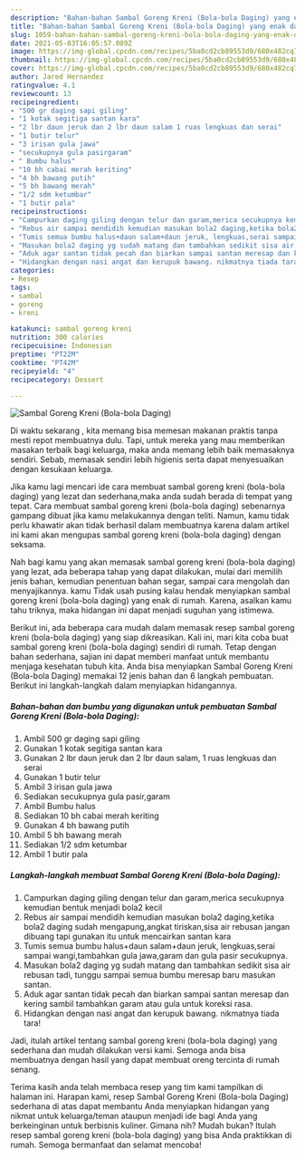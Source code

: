 ```yaml
---
description: "Bahan-bahan Sambal Goreng Kreni (Bola-bola Daging) yang enak dan Mudah Dibuat"
title: "Bahan-bahan Sambal Goreng Kreni (Bola-bola Daging) yang enak dan Mudah Dibuat"
slug: 1059-bahan-bahan-sambal-goreng-kreni-bola-bola-daging-yang-enak-dan-mudah-dibuat
date: 2021-05-03T16:05:57.089Z
image: https://img-global.cpcdn.com/recipes/5ba0cd2cb89553d9/680x482cq70/sambal-goreng-kreni-bola-bola-daging-foto-resep-utama.jpg
thumbnail: https://img-global.cpcdn.com/recipes/5ba0cd2cb89553d9/680x482cq70/sambal-goreng-kreni-bola-bola-daging-foto-resep-utama.jpg
cover: https://img-global.cpcdn.com/recipes/5ba0cd2cb89553d9/680x482cq70/sambal-goreng-kreni-bola-bola-daging-foto-resep-utama.jpg
author: Jared Hernandez
ratingvalue: 4.1
reviewcount: 13
recipeingredient:
- "500 gr daging sapi giling"
- "1 kotak segitiga santan kara"
- "2 lbr daun jeruk dan 2 lbr daun salam 1 ruas lengkuas dan serai"
- "1 butir telur"
- "3 irisan gula jawa"
- "secukupnya gula pasirgaram"
- " Bumbu halus"
- "10 bh cabai merah keriting"
- "4 bh bawang putih"
- "5 bh bawang merah"
- "1/2 sdm ketumbar"
- "1 butir pala"
recipeinstructions:
- "Campurkan daging giling dengan telur dan garam,merica secukupnya kemudian bentuk menjadi bola2 kecil"
- "Rebus air sampai mendidih kemudian masukan bola2 daging,ketika bola2 daging sudah mengapung,angkat tiriskan,sisa air rebusan jangan dibuang tapi gunakan itu untuk mencairkan santan kara"
- "Tumis semua bumbu halus+daun salam+daun jeruk, lengkuas,serai sampai wangi,tambahkan gula jawa,garam dan gula pasir secukupnya."
- "Masukan bola2 daging yg sudah matang dan tambahkan sedikit sisa air rebusan tadi, tunggu sampai semua bumbu meresap baru masukan santan."
- "Aduk agar santan tidak pecah dan biarkan sampai santan meresap dan kering sambil tambahkan garam atau gula untuk koreksi rasa."
- "Hidangkan dengan nasi angat dan kerupuk bawang. nikmatnya tiada tara!"
categories:
- Resep
tags:
- sambal
- goreng
- kreni

katakunci: sambal goreng kreni 
nutrition: 300 calories
recipecuisine: Indonesian
preptime: "PT22M"
cooktime: "PT42M"
recipeyield: "4"
recipecategory: Dessert

---
```



![Sambal Goreng Kreni (Bola-bola Daging)](https://img-global.cpcdn.com/recipes/5ba0cd2cb89553d9/680x482cq70/sambal-goreng-kreni-bola-bola-daging-foto-resep-utama.jpg)

Di waktu  sekarang , kita memang bisa memesan makanan praktis tanpa mesti repot membuatnya dulu. Tapi, untuk mereka yang mau memberikan masakan terbaik bagi keluarga, maka anda memang lebih baik memasaknya sendiri. Sebab, memasak sendiri lebih higienis serta dapat menyesuaikan dengan kesukaan keluarga.

Jika kamu lagi mencari ide cara membuat sambal goreng kreni (bola-bola daging) yang lezat dan sederhana,maka anda sudah berada di tempat yang tepat. Cara membuat sambal goreng kreni (bola-bola daging)  sebenarnya gampang dibuat jika kamu melakukannya dengan teliti. Namun, kamu tidak perlu khawatir akan tidak berhasil dalam membuatnya 
karena dalam artikel ini kami akan mengupas sambal goreng kreni (bola-bola daging) dengan seksama.  



Nah bagi kamu yang akan memasak sambal goreng kreni (bola-bola daging) yang lezat, ada beberapa tahap yang dapat dilakukan, mulai dari memilih jenis bahan, kemudian penentuan bahan segar, sampai cara mengolah dan menyajikannya. kamu Tidak usah pusing kalau hendak menyiapkan sambal goreng kreni (bola-bola daging) yang enak di rumah. Karena, asalkan kamu  tahu triknya, maka hidangan ini dapat menjadi suguhan yang istimewa.

Berikut ini, ada beberapa cara mudah dalam memasak resep sambal goreng kreni (bola-bola daging) yang siap dikreasikan. Kali ini, mari kita coba buat sambal goreng kreni (bola-bola daging) sendiri di rumah. Tetap dengan bahan sederhana, sajian ini dapat memberi manfaat untuk membantu menjaga kesehatan tubuh kita. Anda bisa menyiapkan Sambal Goreng Kreni (Bola-bola Daging) memakai 12 jenis bahan dan 6 langkah pembuatan. Berikut ini langkah-langkah dalam menyiapkan hidangannya.

<!--inarticleads1-->

##### Bahan-bahan dan bumbu yang digunakan untuk pembuatan Sambal Goreng Kreni (Bola-bola Daging):

1. Ambil 500 gr daging sapi giling
1. Gunakan 1 kotak segitiga santan kara
1. Gunakan 2 lbr daun jeruk dan 2 lbr daun salam, 1 ruas lengkuas dan serai
1. Gunakan 1 butir telur
1. Ambil 3 irisan gula jawa
1. Sediakan secukupnya gula pasir,garam
1. Ambil  Bumbu halus
1. Sediakan 10 bh cabai merah keriting
1. Gunakan 4 bh bawang putih
1. Ambil 5 bh bawang merah
1. Sediakan 1/2 sdm ketumbar
1. Ambil 1 butir pala




<!--inarticleads2-->

##### Langkah-langkah membuat Sambal Goreng Kreni (Bola-bola Daging):

1. Campurkan daging giling dengan telur dan garam,merica secukupnya kemudian bentuk menjadi bola2 kecil
1. Rebus air sampai mendidih kemudian masukan bola2 daging,ketika bola2 daging sudah mengapung,angkat tiriskan,sisa air rebusan jangan dibuang tapi gunakan itu untuk mencairkan santan kara
1. Tumis semua bumbu halus+daun salam+daun jeruk, lengkuas,serai sampai wangi,tambahkan gula jawa,garam dan gula pasir secukupnya.
1. Masukan bola2 daging yg sudah matang dan tambahkan sedikit sisa air rebusan tadi, tunggu sampai semua bumbu meresap baru masukan santan.
1. Aduk agar santan tidak pecah dan biarkan sampai santan meresap dan kering sambil tambahkan garam atau gula untuk koreksi rasa.
1. Hidangkan dengan nasi angat dan kerupuk bawang. nikmatnya tiada tara!




Jadi, itulah artikel tentang  sambal goreng kreni (bola-bola daging)  yang sederhana dan mudah dilakukan versi kami. Semoga anda bisa membuatnya dengan hasil yang dapat membuat oreng tercinta di rumah senang. 

Terima kasih anda telah membaca resep yang tim kami tampilkan di halaman ini. Harapan kami, resep  Sambal Goreng Kreni (Bola-bola Daging) sederhana di atas dapat membantu Anda menyiapkan hidangan yang nikmat untuk keluarga/teman ataupun menjadi ide bagi Anda yang berkeinginan untuk berbisnis kuliner. Gimana nih? Mudah bukan? Itulah resep sambal goreng kreni (bola-bola daging) yang bisa Anda praktikkan di rumah. Semoga bermanfaat dan selamat mencoba!

